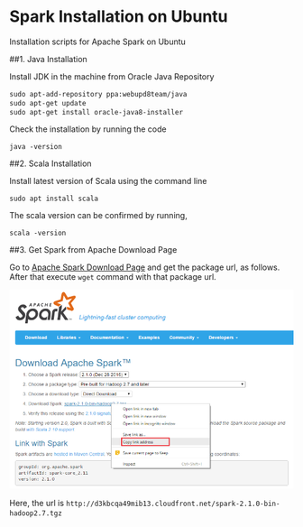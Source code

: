 # Spark Installation on Ubuntu
Installation scripts for Apache Spark on Ubuntu

##1. Java Installation

Install JDK in the machine from Oracle Java Repository

```
sudo apt-add-repository ppa:webupd8team/java
sudo apt-get update
sudo apt-get install oracle-java8-installer
```

Check the installation by running the code
```
java -version
```

##2. Scala Installation

Install latest version of Scala using the command line

```
sudo apt install scala
```

The scala version can be confirmed by running,
```
scala -version
```

##3. Get Spark from Apache Download Page

Go to [Apache Spark Download Page](http://spark.apache.org/downloads.html) and get the package url, as follows. After that execute `wget` command with that package url.

![Apache Spark Download Page](images/ApacheSparkDownloadPage.png)

Here, the url is `http://d3kbcqa49mib13.cloudfront.net/spark-2.1.0-bin-hadoop2.7.tgz`